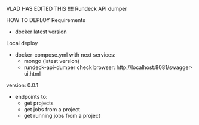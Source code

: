 VLAD HAS EDITED THIS !!!!
Rundeck API dumper

HOW TO DEPLOY
Requirements
* docker latest version

Local deploy
+ docker-compose.yml with next services:
  - mongo (latest version)
  - rundeck-api-dumper
check browser:
http://localhost:8081/swagger-ui.html

version: 0.0.1
+ endpoints to:
  - get projects
  - get jobs from a project
  - get running jobs from a project
